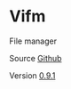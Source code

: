 # Vifm

File manager

Source [Github](https://github.com/vifm/vifm)

Version [0.9.1](https://github.com/vifm/vifm/releases/tag/v0.9.1)

